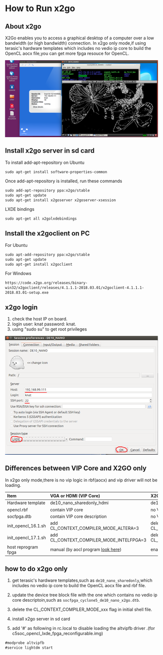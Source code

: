 # How to Run x2go

## About x2go

X2Go enables you to access a graphical desktop of a computer over a low bandwidth (or high bandwidth) connection.
In x2go only mode,if using terasic's hardware templates which includes no vedio ip core to build the OpenCL aocx file,you can get more fpga resouce for OpenCL.

![](figure/x2go.png)

## Install x2go server in sd card
To install add-apt-repository on Ubuntu
```
sudo apt-get install software-properties-common
```
Once add-apt-repository is installed, run these commands
```
sudo add-apt-repository ppa:x2go/stable
sudo apt-get update
sudo apt-get install x2goserver x2goserver-xsession
```
LXDE bindings
```
sudo apt-get all x2golxdebindings
```

## Install the x2goclient on PC
For Ubuntu
```
sudo apt-add-repository ppa:x2go/stable
sudo apt-get update
sudo apt-get install x2goclient
```
For Windows
```
https://code.x2go.org/releases/binary-win32/x2goclient/releases/4.1.1.1-2018.03.01/x2goclient-4.1.1.1-2018.03.01-setup.exe
```

## x2go login 
1. check the host IP on board.
2. login user: knat password: knat. 
3. using "sudo su" to get root privileges

![](figure/x2go_login.png)


 
## Differences between VIP Core and X2GO only
In x2go only mode,there is no vip logic in rbf(aocx) and vip driver will not be loading.

| Item                |   VGA or HDMI (VIP Core)                       |      X2GO only (Ethernet)                   |
| :--------            |:--------------------------                    |:-----------------------                     |
| Hardware template    | de10_nano_sharedonly_hdmi                     | de10_nano_sharedonly  (form terasic)        |
| opencl.rbf           | contain VIP core                              | no VIP Core                                 |
| socfpga.dtb          | contain VIP core description                  | no VIP core description                     |
| init_opencl_16.1.sh  | add CL_CONTEXT_COMPILER_MODE_ALTERA=3         | delete CL_CONTEXT_COMPILER_MODE_ALTERA=3    |
| init_opencl_17.1.sh  | add CL_CONTEXT_COMPILER_MODE_INTELFPGA=3      | delete CL_CONTEXT_COMPILER_MODE_INTELFPGA=3 |
| host reprogram fpga  | manual (by aocl program [look here](documents/HowToReconfigureFPGA.md)) | enable            |

## how to do x2go only

1. get terasic's hardware templates,such as `de10_nano_sharedonly`,which includes no vedio ip core to build the OpenCL aocx file and rbf file. 

2. update the device tree block file with the one which contains no vedio ip core descriptoin,such as `socfpga_cyclone5_de10_nano_x2go.dtb`.

3. delete the CL_CONTEXT_COMPILER_MODE_xxx flag in initial shell file.

4. install x2go server in sd card

5. add '#' as following in rc.local to disable loading the altvipfb driver .(for c5soc_opencl_lxde_fpga_reconfigurable.img)

```
#modprobe altvipfb
#service lightdm start
```

